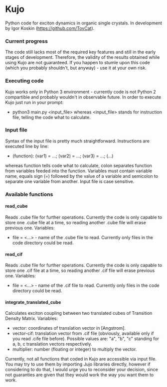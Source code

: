 # Kujo
Python code for exciton dynamics in organic single crystals. In development by Igor Koskin (https://github.com/TovCat).

### Current progress
The code still lacks most of the required key features and still in the early stages of development. Therefore, the validity of the results obtained while using Kujo are not guaranteed. If you happen to stumle upon this code (which you probably shouldn't, but anyway) - use it at your own risk.

### Executing code
Kujo works only in Python 3 environment - currently code is not Python 2 compartible and probably wouldn't in observable future. In order to execute Kujo just run in your prompt:
* python3 main.py <input_file>
whereas <input_file> stands for instruction file, telling the code what to calculate.

### Input file
Syntax of the input file is pretty much straightforward. Instructions are executed line by line:
* (function): (var1) = ...; (var2) = ...; (var3) = ...; (...)

whereas function tells code what to calculate, colon separates function from variables feeded into the function. Variables must contain variable name, equals sign (=) followed by the value of a variable and semicolon to separate one variable from another. Input file is case sensitive. 

### Available functions
#### read_cube
Reads .cube file for further operations. Currently the code is only capable to store one .cube file at a time, so reading another .cube file will erase previous one.
Variables:
* file = <...> - name of the .cube file to read. Currently only files in the code directory could be read.

#### read_cif
Reads .cube file for further operations. Currently the code is only capable to store one .cif file at a time, so reading another .cif file will erase previous one.
Variables:
* file = <...> - name of the .cif file to read. Currently only files in the code directory could be read.

#### integrate_translated_cube
Calculates exciton coupling between two translated cubes of Transition Density Matrix.
Variables:
* vector: coordinates of translation vector in [Angstrom].
* vector-cif: translation vector from .cif file (obviously, available only if you read .cife file before). Possible values are: "a", "b", "c" standing for a, b, c translation vectors respectively.
* multiplier: number (floating or integer) to multiply the vector.

Currently, not all functions that coded in Kujo are accessible via input file. You may try to use them by importing Jujo libraries directly, however if considering to do that, I would urge you to reconsider your decision, since not guaranties are given that they would work the way you want them to work.
